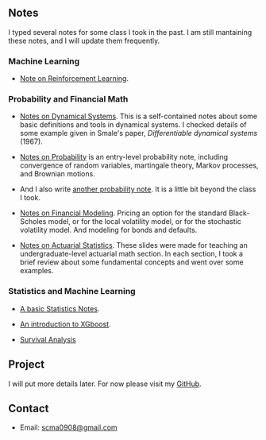## Notes
I typed several notes for some class I took in the past. I am still mantaining these notes, and I will update them frequently.

### Machine Learning

* [Note on Reinforcement Learning](./notes/rl/ReinforcementLearning/document.pdf). 


### Probability and Financial Math

* [Notes on Dynamical Systems](./notes/anosovnote.pdf). This is a self-contained notes about some basic definitions and tools in dynamical systems. I checked details of some example given in Smale's paper, *Differentiable dynamical systems* (1967).  
    
* [Notes on Probability](./notes/Prob.pdf) is an entry-level probability note, including convergence of random variables, martingale theory, Markov processes, and Brownian motions.
    
* And I also write [another probability note](./notes/Prob2.pdf). It is a little bit beyond the class I took.    

* [Notes on Financial Modeling](./notes/fm/document.pdf). Pricing an option for the standard Black-Scholes model, or for the local volatility model, or for the stochastic volatility model. And modeling for bonds and defaults. 

* [Notes on Actuarial Statistics](./notes/Actuarial.pdf). These slides were made for teaching an undergraduate-level actuarial math section. In each section, I took a brief review about some fundamental concepts and went over some examples.  

### Statistics and Machine Learning

* [A basic Statistics Notes](./notes/st/document.pdf).

* [An introduction to XGboost](./notes/xgboostppt.pdf). 

* [Survival Analysis](https://github.com/mshaocong/mshaocong.github.io/tree/master/notes/sa)

## Project
I will put more details later. For now please visit my [GitHub](https://github.com/mshaocong).

## Contact

* Email: scma0908@gmail.com
